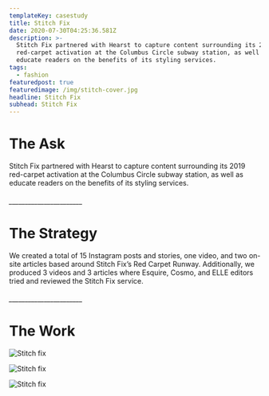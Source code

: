 ```yaml
---
templateKey: casestudy
title: Stitch Fix
date: 2020-07-30T04:25:36.581Z
description: >-
  Stitch Fix partnered with Hearst to capture content surrounding its 2019
  red-carpet activation at the Columbus Circle subway station, as well as
  educate readers on the benefits of its styling services. 
tags:
  - fashion
featuredpost: true
featuredimage: /img/stitch-cover.jpg
headline: Stitch Fix
subhead: Stitch Fix
---
```

# **The Ask**

Stitch Fix partnered with Hearst to capture content surrounding its 2019 red-carpet activation at the Columbus Circle subway station, as well as educate readers on the benefits of its styling services.

###### \_\_\_\_\_\_\_\_\_\_\_\_\_\_\_\_\_\_\_\_\_\__

# **The Strategy**

We created a total of 15 Instagram posts and stories, one video, and two on-site articles based around Stitch Fix’s Red Carpet Runway. Additionally, we produced 3 videos and 3 articles where Esquire, Cosmo, and ELLE editors tried and reviewed the Stitch Fix service.

###### \_\_\_\_\_\_\_\_\_\_\_\_\_\_\_\_\_\_\_\_\_\__

# **The Work**

![Stitch fix](/img/background.jpg "2")

![Stitch fix](/img/layer-2.jpg "3")

![Stitch fix](/img/layer-3.jpg "4")
